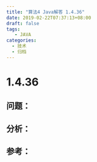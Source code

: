 ```yaml
---
title: "算法4 Java解答 1.4.36"
date: 2019-02-22T07:37:13+08:00
draft: false
tags:
   - JAVA
categories:
  - 技术
  - 归档
---
```



# 1.4.36

## 问题：


## 分析：


## 参考：


